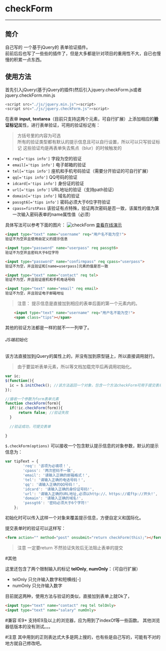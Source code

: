 # checkForm
-------------
## 简介
自己写的 一个基于jQuery的 表单验证插件。  
前前后后也写了一些些的插件了，但是大多都是针对项目的重用性不大，自已也慢慢的积累一点东西。

## 使用方法

首先引入jQuery(基于jQuery的插件)然后引入jquery.checkForm.js或者jquery.checkForm.min.js

```javascript
<script src="./js/jquery.min.js"><script>
<script src="./js/jquery.checkForm.js"><script>
```

在表单 **input**, **textarea**（目前只支持这两个元素，可自行扩展）上添加相应的**验证标记**属性，进行表单验证，可用的验证标记有：
> 方括号里的内容为可选  
> 所有的验证类型都有默认的提示信息且可以自行设置，所以可以只写验证标记
> 这些验证均是再表单失去焦点（blur）的时候触发的

- `req[='tips info']`     字段为空的验证
- `email[='tips info']`   电子邮箱的验证
- `tel[='tips info']`     座机和手机号码验证（需要分开验证的可自行扩展）
- `qq[='tips info']`      QQ号码的验证
- `idcard[='tips info']`  身份证的验证
- `url[='tips info']`     URL地址的验证（支持path验证）
- `domain[='tips info']`  域名的验证
- `passgt6[='tips info']` 密码必须大于6位字符验证
- `cpass=firstPass`       该验证有点特殊，验证两次密码是否一致，该属性的值为第一次输入密码表单的name属性值（必须）


具体写法可以参考下面的图片：
![checkForm](http://7xlwka.com1.z0.glb.clouddn.com/checkForm.png)
[查看在线演示](http://demobygauze.sinaapp.com/checkForm/index.html)

```html
<input type="text" name="username" req="用户名不能为空!">
验证不为空并且使用自定义的提示信息

<input type="password" name="userpass" req passgt6>
验证不为空并且密码大于6位字符

<input type="password" name="confirmpass" req cpass="userpass">  
验证不为空，并且验证和[name=userpass]元素的值是否一致

<input type="text" name="contact" req tel>
验证不为空，并且验证座机和手机电话号码

<input type="text" name="email" req email>
验证不为空，并且验证电子邮箱地址
```

> 注意： 提示信息是直接加到相应的表单后面的第一个元素内的。

```html
    <input type="text" name="username" req="用户名不能为空!">
    <span class="tips"></span>
```

其他的验证方法都是一样的就不一一列举了。

###### JS端初始化
该方法直接加到jQuery的属性上的，并没有加到原型链上，所以直接调用就行。
> 由于要监听表单元素，所以等文档加载完毕后再调用初始化。

```javascript
var ic;
$(function(){
  ic = $.initCheck(); //该方法返回一个对象，包含一个方法checkForm可用于提交表单的时候做验证
});

//接收一个参数为form表单元素
function checkForm(form){
  if(!ic.checkForm(form)){
      return false; //验证失败
  }
  
  //验证成功，可提交表单
  
}

```

`$.checkForm(options)` 可以接收一个包含默认提示信息的对象参数，默认的提示信息为：

```javascript
var tipText = {
		'req': '该项为必填项！',
		'cpass': '两次密码不一致',
		'email': '请输入正确的邮箱格式！',
		'tel': '请输入正确的电话号码！',
		'qq': '请输入正确的QQ号码！',
		'idcard': '请输入正确的身份证号码!',
		'url': '请输入正确的URL地址,必须以http://、https://或ftp://开头!',
		'domain': '请输入正确的域名!',
		'passgt6': '密码必须大于6个字符!'
	};
```
初始化时可以传入这样一个对象来覆盖提示信息，方便自定义和国际化。

提交表单时的验证可以这样写：
```html
<form action="" method="post" onsubmit="return checkForm(this);"></form>
```
> 注意 一定要return 不然验证失败后无法阻止表单的提交

#其他

这里还包含了两个限制输入的标记 **telOnly**, **numOnly**：（可自行扩展）
- telOnly 只允许输入数字和短横线[-]
- numOnly 只允许输入数字

目前就这两种，使用方法与验证的类似，直接加到表单上就Ok了，
```html
<input type="text" name="contact" req tel telOnly>
<input type="text" name="salary" numOnly>
```
#兼容
  IE9+ 支持IE9及以上的浏览器，应为用到了indexOf等一些函数。
  其他浏览器低版本的没有测试。。。

#注意
  其中用到的正则表达式大多是网上搜的，也有些是自己写的，可能有不对的地方就自己修改吧。
